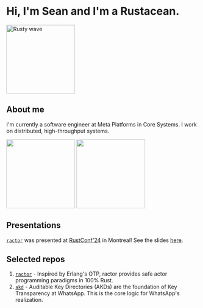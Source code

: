 # Hi, I'm Sean and I'm a Rustacean.

<p>
  <img height="180em" src="https://rustacean.net/assets/rustacean-flat-gesture.svg" alt="Rusty wave" />
</p>

## About me

I'm currently a software engineer at Meta Platforms in Core Systems. I work on distributed, high-throughput systems.

<p>
  <img height="180em" src="https://github-readme-stats.vercel.app/api?username=slawlor&show_icons=true&hide_border=true&&count_private=true&include_all_commits=true&theme=tokyonight" />
  <img height="180em" src="https://github-readme-stats.vercel.app/api/top-langs/?username=slawlor&exclude_repo=KNN-Image-Classification&show_icons=true&hide_border=true&layout=compact&langs_count=120&theme=tokyonight&hide=hide%3Dphp,html,java,css,objective-c,tsql,shell,c%23,roff"/>
</p>

## Presentations

[`ractor`](https://github.com/slawlor/ractor) was presented at [RustConf'24](https://rustconf.com/schedule/#wednesday) in Montreal! See the slides [here](https://slawlor.github.io/ractor/assets/rustconf2024_presentation.pdf).

## Selected repos

1. [`ractor`](https://github.com/slawlor/ractor) - Inspired by Erlang's OTP, ractor provides safe actor programming paradigms in 100% Rust.
2. [`akd`](https://github.com/facebook/akd) - Auditable Key Directories (AKDs) are the foundation of Key Transparency at WhatsApp. This is the core logic for WhatsApp's realization.

<!--
**slawlor/slawlor** is a ✨ _special_ ✨ repository because its `README.md` (this file) appears on your GitHub profile.

Here are some ideas to get you started:

- 🔭 I’m currently working on ...
- 🌱 I’m currently learning ...
- 👯 I’m looking to collaborate on ...
- 🤔 I’m looking for help with ...
- 💬 Ask me about ...
- 📫 How to reach me: ...
- 😄 Pronouns: ...
- ⚡ Fun fact: ...
-->
